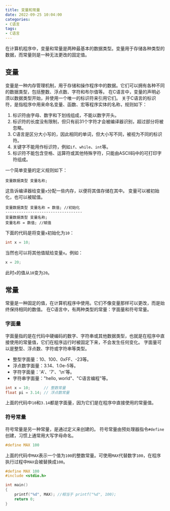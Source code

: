 ```yaml
---
title: 变量和常量
date: 2022-09-25 10:04:00
categories:
- C语言
tags:
- C语言
---
```


在计算机程序中，变量和常量是两种最基本的数据类型。变量用于存储各种类型的数据，而常量则是一种无法更改的固定值。

## 变量

变量是一种内存管理机制，用于存储和操作程序中的数据。它们可以拥有各种不同的数据类型，包括整数、浮点数、字符和布尔值等。
在C语言中，变量的声明必须以数据类型开始，并使用一个唯一的标识符来引用它们。
关于C语言的标识符，是指程序中用来命名变量、函数、宏等程序实体的名称，规则如下：

1.  标识符由字母、数字和下划线组成，不能以数字开头。
2.  标识符的长度没有限制，但只有前31个字符才会被编译器识别，超过部分将被忽略。
3.  C语言是区分大小写的，因此相同的单词，但大小写不同，被视为不同的标识符。
4.  关键字不能用作标识符，例如`if`、`while`、`int`等。
5.  标识符不能包含空格、运算符或其他特殊字符，只能由ASCII码中的可打印字符组成。

一个简单变量的定义规则如下：

```text
变量数据类型 变量名称;
```

这告诉编译器给变量`x`分配一些内存，以便将其值存储在其中。
变量可以被初始化，也可以被赋值。

```text
变量数据类型 变量名称 = 数值; //初始化
----------------------------------
变量数据类型 变量名称;
变量名称 = 数值; //赋值
```

下面的代码是将变量`x`初始化为`10`：

```c
int x = 10;
```

当然也可以将其他值赋给变量`x`。例如：

```c
x = 20;
```

此时`x`的值从`10`变为`20`。

## 常量
    
常量是一种固定的值，在计算机程序中使用。它们不像变量那样可以更改，而是始终保持相同的数值。
在C语言中，有两种类型的常量：字面量和符号常量。

### 字面量
    
字面量指的是在代码中硬编码的数字、字符串或其他数据类型，也就是在程序中直接使用的常量值，它们在程序运行时被固定下来，不会发生任何变化。
字面量可以是整型、浮点数、字符或字符串等类型。

-   整型字面量：10、100、0xFF、-23等。
-   浮点数字面量：3.14、1.0e-5等。
-   字符字面量：'A'、'7'、'\n'等。
-   字符串字面量："hello, world"、"C语言编程"等。

```c
int x = 10;      // 整数常量
float pi = 3.14; // 浮点数常量
```

上面的代码中`10`和`3.14`都是字面量，因为它们是在程序中直接使用的常量值。

### 符号常量

符号常量是另一种常量，是通过定义来创建的。
符号常量由预处理器指令`#define`创建，习惯上通常用大写字母命名。

```c
#define MAX 100
```

上面的代码中`MAX`表示一个值为`100`的整数常量。可使用`MAX`代替数字`100`，在程序执行过程中`MAX`会被替换成`100`。

```c
#define MAX 100
#include <stdio.h>

int main()
{
	printf("%d", MAX); //相当于 printf("%d", 100); 
	return 0;
}
```